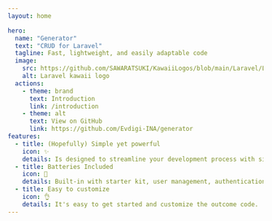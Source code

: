 ```yaml
---
layout: home

hero:
  name: "Generator"
  text: "CRUD for Laravel"
  tagline: Fast, lightweight, and easily adaptable code
  image:
    src: https://github.com/SAWARATSUKI/KawaiiLogos/blob/main/Laravel/LaravelTransparent.png?raw=true
    alt: Laravel kawaii logo 
  actions:
    - theme: brand
      text: Introduction
      link: /introduction
    - theme: alt
      text: View on GitHub 
      link: https://github.com/Evdigi-INA/generator
features:
  - title: (Hopefully) Simple yet powerful
    icon: ✨
    details: Is designed to streamline your development process with simplicity and efficiency
  - title: Batteries Included
    icon: 🔋
    details: Built-in with starter kit, user management, authentication and role permissions
  - title: Easy to customize
    icon: 👌
    details: It's easy to get started and customize the outcome code.
---
```


<script setup>
// Heavily inspired by React
// https://github.com/reactjs/react.dev/pull/6817
import { onMounted } from 'vue'
onMounted(() => {
  console.log('logo credits to @sawaratsuki1004 via https://github.com/SAWARATSUKI/ServiceLogos');
})
</script>

